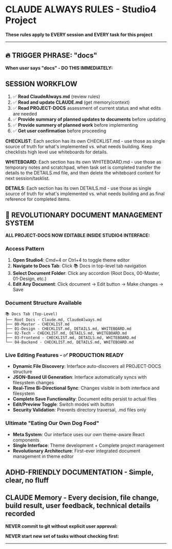 # CLAUDE ALWAYS RULES - Studio4 Project

**These rules apply to EVERY session and EVERY task for this project**

---

## **🔥 TRIGGER PHRASE: "docs"**

**When user says "docs" - DO THIS IMMEDIATELY:**

## **SESSION WORKFLOW**
1. ✅ **Read ClaudeAlways.md** (review rules)
2. ✅ **Read and update CLAUDE.md** (get memory/context)
3. ✅ **Read PROJECT-DOCS** assessment of current status and what edits are needed
4. ✅ **Provide summary of planned updates to documents** before updating
5. ✅ **Provide summery of planned work** before implementing
6. ✅ **Get user confirmation** before proceeding

**CHECKLIST**: Each section has its own CHECKLIST.md - use those as single source of truth for what's implemented vs. what needs building. Keep checklists high level use whiteboards for details. 

**WHITEBOARD**: Each section has its own WHITEBOARD.md - use those as temporary notes and scratchpad, when task set is completed transfer the details to the DETAILS.md file, and then delete the whiteboard content for next session/tasklist.

**DETAILS**: Each section has its own DETAILS.md - use those as single source of truth for what's implemented vs. what needs building and as final reference for completed items.

## **🚀 REVOLUTIONARY DOCUMENT MANAGEMENT SYSTEM**

**ALL PROJECT-DOCS NOW EDITABLE INSIDE STUDIO4 INTERFACE:**

### **Access Pattern**
1. **Open Studio4**: Cmd+4 or Ctrl+4 to toggle theme editor
2. **Navigate to Docs Tab**: Click 📚 Docs in top-level tab navigation
3. **Select Document Folder**: Click any accordion (Root Docs, 00-Master, 01-Design, etc.)
4. **Edit Any Document**: Click document → Edit button → Make changes → Save

### **Document Structure Available**
```
📚 Docs Tab (Top-Level)
├── Root Docs - Claude.md, ClaudeAlways.md
├── 00-Master - CHECKLIST.md  
├── 01-Design - CHECKLIST.md, DETAILS.md, WHITEBOARD.md
├── 02-Tech - CHECKLIST.md, DETAILS.md, WHITEBOARD.md
├── 03-Frontend - CHECKLIST.md, DETAILS.md, WHITEBOARD.md
└── 04-Backend - CHECKLIST.md, DETAILS.md, WHITEBOARD.md
```

### **Live Editing Features - ✅ PRODUCTION READY**
- **Dynamic File Discovery**: Interface auto-discovers all PROJECT-DOCS structure
- **JSON-Based UI Generation**: Interface automatically syncs with filesystem changes
- **Real-Time Bi-Directional Sync**: Changes visible in both interface and filesystem
- **Complete Save Functionality**: Document edits persist to actual files
- **Edit/Preview Toggle**: Switch modes with button
- **Security Validation**: Prevents directory traversal, .md files only

### **Ultimate "Eating Our Own Dog Food"**
- **Meta System**: Our interface uses our own theme-aware React components
- **Single Interface**: Theme development + Complete project management 
- **Revolutionary Architecture**: First-ever integrated document management in theme editor

## **ADHD-FRIENDLY DOCUMENTATION - Simple, clear, no fluff**

## **CLAUDE Memory - Every decision, file change, build result, user feedback, technical details recorded** 

**NEVER commit to git without explicit user approval:**

**NEVER start new set of tasks without checking first:**

---
